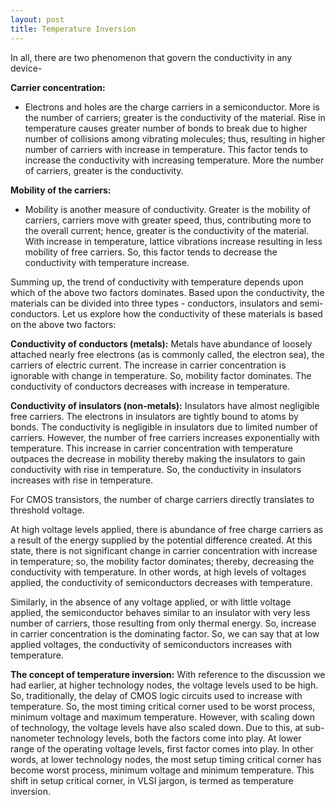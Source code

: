```yaml
---
layout: post
title: Temperature Inversion
---
```


In all, there are two phenomenon that govern the conductivity in any device-

**Carrier concentration:**
- Electrons and holes are the charge carriers in a semiconductor. More is the number of carriers; greater is the conductivity of the material. Rise in temperature causes greater number of bonds to break due to higher number of collisions among vibrating molecules; thus, resulting in higher number of carriers with increase in temperature. This factor tends to increase the conductivity with increasing temperature. More the number of carriers, greater is the conductivity.

**Mobility of the carriers:**
- Mobility is another measure of conductivity. Greater is the mobility of carriers, carriers move with greater speed, thus, contributing more to the overall current; hence, greater is the conductivity of the material. With increase in temperature, lattice vibrations increase resulting in less mobility of free carriers. So, this factor tends to decrease the conductivity with temperature increase.

Summing up, the trend of conductivity with temperature depends upon which of the above two factors dominates. Based upon the conductivity, the materials can be divided into three types - conductors, insulators and semi-conductors. Let us explore how the conductivity of these materials is based on the above two factors:

**Conductivity of conductors (metals):** Metals have abundance of loosely attached nearly free electrons (as is commonly called, the electron sea), the carriers of electric current. The increase in carrier concentration is ignorable with change in temperature. So, mobility factor dominates. The conductivity of conductors decreases with increase in temperature.

**Conductivity of insulators (non-metals):** Insulators have almost negligible free carriers. The electrons in insulators are tightly bound to atoms by bonds. The conductivity is negligible in insulators due to limited number of carriers. However, the number of free carriers increases exponentially with temperature. This increase in carrier concentration with temperature outpaces the decrease in mobility thereby making the insulators to gain conductivity with rise in temperature. So, the conductivity in insulators increases with rise in temperature.

For CMOS transistors, the number of charge carriers directly translates to threshold voltage.

At high voltage levels applied, there is abundance of free charge carriers as a result of the energy supplied by the potential difference created. At this state, there is not significant change in carrier concentration with increase in temperature; so, the mobility factor dominates; thereby, decreasing the conductivity with temperature. In other words, at high levels of voltages applied, the conductivity of semiconductors decreases with temperature.

Similarly, in the absence of any voltage applied, or with little voltage applied, the semiconductor behaves similar to an insulator with very less number of carriers, those resulting from only thermal energy. So, increase in carrier concentration is the dominating factor. So, we can say that at low applied voltages, the conductivity of semiconductors increases with temperature.

**The concept of temperature inversion:** With reference to the discussion we had earlier, at higher technology nodes, the voltage levels used to be high. So, traditionally, the delay of CMOS logic circuits used to increase with temperature. So, the most timing critical corner used to be worst process, minimum voltage and maximum temperature. However, with scaling down of technology, the voltage levels have also scaled down. Due to this, at sub-nanometer technology levels, both the factors come into play. At lower range of the operating voltage levels, first factor comes into play. In other words, at lower technology nodes, the most setup timing critical corner has become worst process, minimum voltage and minimum temperature. This shift in setup critical corner, in VLSI jargon, is termed as temperature inversion.

